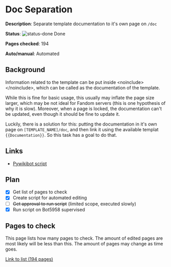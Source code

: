 # Doc Separation

**Description**: Separate template documentation to it's own page on `/doc`

**Status**: ![status-done] Done

**Pages checked**: 194

**Auto/manual**: Automated

## Background

Information related to the template can be put inside <noinclude\></noinclude\>, which can be called as the documentation of the template.

While this is fine for basic usage, this usually may inflate the page size larger, which may be not ideal for Fandom servers (this is one hypothesis of why it is slow). Moreover, when a page is locked, the documentation can't be updated, even though it should be fine to update it.

Luckily, there is a solution for this: putting the documentation in it's own page on `[TEMPLATE_NAME]/doc`, and then link it using the available templat `{{Documentation}}`. So this task has a goal to do that.

## Links

- [Pywikibot script](https://gitlab.com/Hans5958-MWS/fandom-fridaynightfunking/-/blob/master/pwb/scripts/userscripts/doc_separator.py)

## Plan

- [x] Get list of pages to check
- [x] Create script for automated editing
- [ ] ~~Get approval to run script~~ (limited scope, executed slowly)
- [x] Run script on Bot5958 supervised
 
## Pages to check

This page lists how many pages to check. The amount of edited pages are most likely will be less than this. The amount of pages may change as time goes.

[Link to list (194 pages)](pages.txt)

<!-- status start -->
[status-done]: https://upload.wikimedia.org/wikipedia/commons/thumb/4/41/Symbol_confirmed.svg/16px-Symbol_confirmed.svg.png
[status-wait]: https://upload.wikimedia.org/wikipedia/commons/thumb/5/54/Symbol_wait.svg/16px-Symbol_wait.svg.png
[status-stub]: https://upload.wikimedia.org/wikipedia/commons/thumb/f/f5/Symbol_stub_class.svg/16px-Symbol_stub_class.svg.png
[status-ongo]: https://upload.wikimedia.org/wikipedia/commons/thumb/9/94/Symbol_support_vote.svg/16px-Symbol_support_vote.svg.png
[status-done]: https://upload.wikimedia.org/wikipedia/commons/thumb/4/41/Symbol_confirmed.svg/16px-Symbol_confirmed.svg.png
<!-- status end -->
